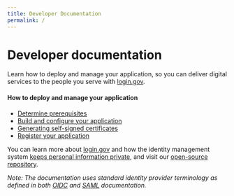 ```yaml
---
title: Developer Documentation
permalink: /
---
```


# Developer documentation

Learn how to deploy and manage your application, so you can deliver digital services to the people you serve with [login.gov](https://login.gov).

#### How to deploy and manage your application

- [Determine prerequisites]({{site.baseurl}}/attributes/)
- [Build and configure your application]({{site.baseurl}}/examples/)
- [Generating self-signed certificates]({{site.baseurl}}/certs/)
- [Register your application]({{site.baseurl}}/register/)

You can learn more about [login.gov](https://login.gov/) and how the identity management system [keeps personal information private](https://login.gov/security/), and visit our [open-source repository](https://github.com/18F/identity-idp).

_Note: The documentation uses standard identity provider terminology as defined in both [OIDC]({{site.baseurl}}/openid-connect/) and [SAML]({{site.baseurl}}/saml/) documentation._
